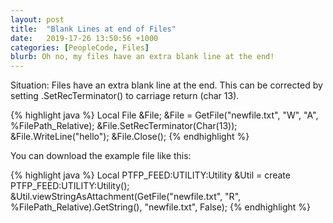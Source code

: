 ```yaml
---
layout: post
title:  "Blank Lines at end of Files"
date:   2019-17-26 13:50:56 +1000
categories: [PeopleCode, Files]
blurb: Oh no, my files have an extra blank line at the end!
---
```


Situation: Files have an extra blank line at the end.
This can be corrected by setting .SetRecTerminator() to carriage return (char 13).

{% highlight java %}
   Local File &File;
   &File = GetFile("newfile.txt", "W", "A", %FilePath_Relative);
   &File.SetRecTerminator(Char(13));
   &File.WriteLine("hello");
   &File.Close();
{% endhighlight %}

You can download the example file like this:

{% highlight java %}
   Local PTFP_FEED:UTILITY:Utility &Util = create PTFP_FEED:UTILITY:Utility();
   &Util.viewStringAsAttachment(GetFile("newfile.txt", "R", %FilePath_Relative).GetString(), "newfile.txt", False);
{% endhighlight %}

